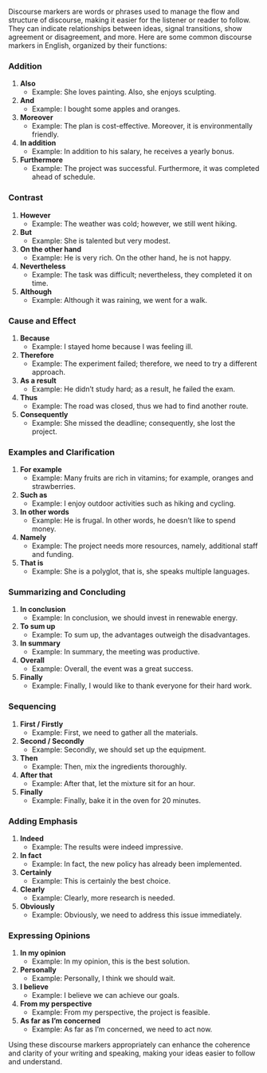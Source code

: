 Discourse markers are words or phrases used to manage the flow and structure of discourse, making it easier for the listener or reader to follow. They can indicate relationships between ideas, signal transitions, show agreement or disagreement, and more. Here are some common discourse markers in English, organized by their functions:

### **Addition**

1. **Also**
    - Example: She loves painting. Also, she enjoys sculpting.
2. **And**
    - Example: I bought some apples and oranges.
3. **Moreover**
    - Example: The plan is cost-effective. Moreover, it is environmentally friendly.
4. **In addition**
    - Example: In addition to his salary, he receives a yearly bonus.
5. **Furthermore**
    - Example: The project was successful. Furthermore, it was completed ahead of schedule.

### **Contrast**

1. **However**
    - Example: The weather was cold; however, we still went hiking.
2. **But**
    - Example: She is talented but very modest.
3. **On the other hand**
    - Example: He is very rich. On the other hand, he is not happy.
4. **Nevertheless**
    - Example: The task was difficult; nevertheless, they completed it on time.
5. **Although**
    - Example: Although it was raining, we went for a walk.

### **Cause and Effect**

1. **Because**
    - Example: I stayed home because I was feeling ill.
2. **Therefore**
    - Example: The experiment failed; therefore, we need to try a different approach.
3. **As a result**
    - Example: He didn’t study hard; as a result, he failed the exam.
4. **Thus**
    - Example: The road was closed, thus we had to find another route.
5. **Consequently**
    - Example: She missed the deadline; consequently, she lost the project.

### **Examples and Clarification**

1. **For example**
    - Example: Many fruits are rich in vitamins; for example, oranges and strawberries.
2. **Such as**
    - Example: I enjoy outdoor activities such as hiking and cycling.
3. **In other words**
    - Example: He is frugal. In other words, he doesn’t like to spend money.
4. **Namely**
    - Example: The project needs more resources, namely, additional staff and funding.
5. **That is**
    - Example: She is a polyglot, that is, she speaks multiple languages.

### **Summarizing and Concluding**

1. **In conclusion**
    - Example: In conclusion, we should invest in renewable energy.
2. **To sum up**
    - Example: To sum up, the advantages outweigh the disadvantages.
3. **In summary**
    - Example: In summary, the meeting was productive.
4. **Overall**
    - Example: Overall, the event was a great success.
5. **Finally**
    - Example: Finally, I would like to thank everyone for their hard work.

### **Sequencing**

1. **First / Firstly**
    - Example: First, we need to gather all the materials.
2. **Second / Secondly**
    - Example: Secondly, we should set up the equipment.
3. **Then**
    - Example: Then, mix the ingredients thoroughly.
4. **After that**
    - Example: After that, let the mixture sit for an hour.
5. **Finally**
    - Example: Finally, bake it in the oven for 20 minutes.

### **Adding Emphasis**

1. **Indeed**
    - Example: The results were indeed impressive.
2. **In fact**
    - Example: In fact, the new policy has already been implemented.
3. **Certainly**
    - Example: This is certainly the best choice.
4. **Clearly**
    - Example: Clearly, more research is needed.
5. **Obviously**
    - Example: Obviously, we need to address this issue immediately.

### **Expressing Opinions**

1. **In my opinion**
    - Example: In my opinion, this is the best solution.
2. **Personally**
    - Example: Personally, I think we should wait.
3. **I believe**
    - Example: I believe we can achieve our goals.
4. **From my perspective**
    - Example: From my perspective, the project is feasible.
5. **As far as I’m concerned**
    - Example: As far as I’m concerned, we need to act now.

Using these discourse markers appropriately can enhance the coherence and clarity of your writing and speaking, making your ideas easier to follow and understand.
